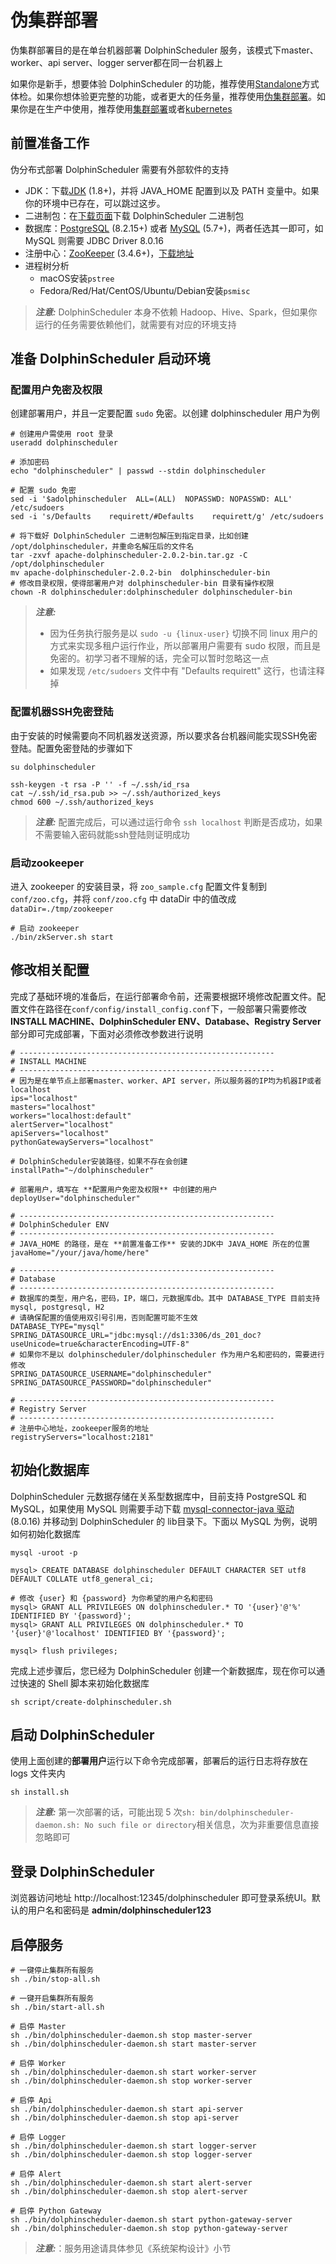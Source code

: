 # 伪集群部署

伪集群部署目的是在单台机器部署 DolphinScheduler 服务，该模式下master、worker、api server、logger server都在同一台机器上

如果你是新手，想要体验 DolphinScheduler 的功能，推荐使用[Standalone](standalone.md)方式体检。如果你想体验更完整的功能，或者更大的任务量，推荐使用[伪集群部署](pseudo-cluster.md)。如果你是在生产中使用，推荐使用[集群部署](cluster.md)或者[kubernetes](kubernetes.md)

## 前置准备工作

伪分布式部署 DolphinScheduler 需要有外部软件的支持

* JDK：下载[JDK][jdk] (1.8+)，并将 JAVA_HOME 配置到以及 PATH 变量中。如果你的环境中已存在，可以跳过这步。
* 二进制包：在[下载页面](https://dolphinscheduler.apache.org/zh-cn/download/download.html)下载 DolphinScheduler 二进制包
* 数据库：[PostgreSQL](https://www.postgresql.org/download/) (8.2.15+) 或者 [MySQL](https://dev.mysql.com/downloads/mysql/) (5.7+)，两者任选其一即可，如 MySQL 则需要 JDBC Driver 8.0.16
* 注册中心：[ZooKeeper](https://zookeeper.apache.org/releases.html) (3.4.6+)，[下载地址][zookeeper]
* 进程树分析
  * macOS安装`pstree`
  * Fedora/Red/Hat/CentOS/Ubuntu/Debian安装`psmisc`

> **_注意:_** DolphinScheduler 本身不依赖 Hadoop、Hive、Spark，但如果你运行的任务需要依赖他们，就需要有对应的环境支持

## 准备 DolphinScheduler 启动环境

### 配置用户免密及权限

创建部署用户，并且一定要配置 `sudo` 免密。以创建 dolphinscheduler 用户为例

```shell
# 创建用户需使用 root 登录
useradd dolphinscheduler

# 添加密码
echo "dolphinscheduler" | passwd --stdin dolphinscheduler

# 配置 sudo 免密
sed -i '$adolphinscheduler  ALL=(ALL)  NOPASSWD: NOPASSWD: ALL' /etc/sudoers
sed -i 's/Defaults    requirett/#Defaults    requirett/g' /etc/sudoers

# 将下载好 DolphinScheduler 二进制包解压到指定目录，比如创建 /opt/dolphinscheduler，并重命名解压后的文件名
tar -zxvf apache-dolphinscheduler-2.0.2-bin.tar.gz -C /opt/dolphinscheduler
mv apache-dolphinscheduler-2.0.2-bin  dolphinscheduler-bin
# 修改目录权限，使得部署用户对 dolphinscheduler-bin 目录有操作权限
chown -R dolphinscheduler:dolphinscheduler dolphinscheduler-bin
```

> **_注意:_**
>
> * 因为任务执行服务是以 `sudo -u {linux-user}` 切换不同 linux 用户的方式来实现多租户运行作业，所以部署用户需要有 sudo 权限，而且是免密的。初学习者不理解的话，完全可以暂时忽略这一点
> * 如果发现 `/etc/sudoers` 文件中有 "Defaults requirett" 这行，也请注释掉

### 配置机器SSH免密登陆

由于安装的时候需要向不同机器发送资源，所以要求各台机器间能实现SSH免密登陆。配置免密登陆的步骤如下

```shell
su dolphinscheduler

ssh-keygen -t rsa -P '' -f ~/.ssh/id_rsa
cat ~/.ssh/id_rsa.pub >> ~/.ssh/authorized_keys
chmod 600 ~/.ssh/authorized_keys
```

> **_注意:_** 配置完成后，可以通过运行命令 `ssh localhost` 判断是否成功，如果不需要输入密码就能ssh登陆则证明成功

### 启动zookeeper

进入 zookeeper 的安装目录，将 `zoo_sample.cfg` 配置文件复制到 `conf/zoo.cfg`，并将 `conf/zoo.cfg` 中 dataDir 中的值改成 `dataDir=./tmp/zookeeper`

```shell
# 启动 zookeeper
./bin/zkServer.sh start
```

## 修改相关配置

完成了基础环境的准备后，在运行部署命令前，还需要根据环境修改配置文件。配置文件在路径在`conf/config/install_config.conf`下，一般部署只需要修改**INSTALL MACHINE、DolphinScheduler ENV、Database、Registry Server**部分即可完成部署，下面对必须修改参数进行说明

```shell
# ---------------------------------------------------------
# INSTALL MACHINE
# ---------------------------------------------------------
# 因为是在单节点上部署master、worker、API server，所以服务器的IP均为机器IP或者localhost
ips="localhost"
masters="localhost"
workers="localhost:default"
alertServer="localhost"
apiServers="localhost"
pythonGatewayServers="localhost"

# DolphinScheduler安装路径，如果不存在会创建
installPath="~/dolphinscheduler"

# 部署用户，填写在 **配置用户免密及权限** 中创建的用户
deployUser="dolphinscheduler"

# ---------------------------------------------------------
# DolphinScheduler ENV
# ---------------------------------------------------------
# JAVA_HOME 的路径，是在 **前置准备工作** 安装的JDK中 JAVA_HOME 所在的位置
javaHome="/your/java/home/here"

# ---------------------------------------------------------
# Database
# ---------------------------------------------------------
# 数据库的类型，用户名，密码，IP，端口，元数据库db。其中 DATABASE_TYPE 目前支持 mysql, postgresql, H2
# 请确保配置的值使用双引号引用，否则配置可能不生效
DATABASE_TYPE="mysql"
SPRING_DATASOURCE_URL="jdbc:mysql://ds1:3306/ds_201_doc?useUnicode=true&characterEncoding=UTF-8"
# 如果你不是以 dolphinscheduler/dolphinscheduler 作为用户名和密码的，需要进行修改
SPRING_DATASOURCE_USERNAME="dolphinscheduler"
SPRING_DATASOURCE_PASSWORD="dolphinscheduler"

# ---------------------------------------------------------
# Registry Server
# ---------------------------------------------------------
# 注册中心地址，zookeeper服务的地址
registryServers="localhost:2181"
```

## 初始化数据库

DolphinScheduler 元数据存储在关系型数据库中，目前支持 PostgreSQL 和 MySQL，如果使用 MySQL 则需要手动下载 [mysql-connector-java 驱动][mysql] (8.0.16) 并移动到 DolphinScheduler 的 lib目录下。下面以 MySQL 为例，说明如何初始化数据库

```shell
mysql -uroot -p

mysql> CREATE DATABASE dolphinscheduler DEFAULT CHARACTER SET utf8 DEFAULT COLLATE utf8_general_ci;

# 修改 {user} 和 {password} 为你希望的用户名和密码
mysql> GRANT ALL PRIVILEGES ON dolphinscheduler.* TO '{user}'@'%' IDENTIFIED BY '{password}';
mysql> GRANT ALL PRIVILEGES ON dolphinscheduler.* TO '{user}'@'localhost' IDENTIFIED BY '{password}';

mysql> flush privileges;
```

完成上述步骤后，您已经为 DolphinScheduler 创建一个新数据库，现在你可以通过快速的 Shell 脚本来初始化数据库

```shell
sh script/create-dolphinscheduler.sh
```

## 启动 DolphinScheduler

使用上面创建的**部署用户**运行以下命令完成部署，部署后的运行日志将存放在 logs 文件夹内

```shell
sh install.sh
```

> **_注意:_** 第一次部署的话，可能出现 5 次`sh: bin/dolphinscheduler-daemon.sh: No such file or directory`相关信息，次为非重要信息直接忽略即可

## 登录 DolphinScheduler

浏览器访问地址 http://localhost:12345/dolphinscheduler 即可登录系统UI。默认的用户名和密码是 **admin/dolphinscheduler123**

## 启停服务

```shell
# 一键停止集群所有服务
sh ./bin/stop-all.sh

# 一键开启集群所有服务
sh ./bin/start-all.sh

# 启停 Master
sh ./bin/dolphinscheduler-daemon.sh stop master-server
sh ./bin/dolphinscheduler-daemon.sh start master-server

# 启停 Worker
sh ./bin/dolphinscheduler-daemon.sh start worker-server
sh ./bin/dolphinscheduler-daemon.sh stop worker-server

# 启停 Api
sh ./bin/dolphinscheduler-daemon.sh start api-server
sh ./bin/dolphinscheduler-daemon.sh stop api-server

# 启停 Logger
sh ./bin/dolphinscheduler-daemon.sh start logger-server
sh ./bin/dolphinscheduler-daemon.sh stop logger-server

# 启停 Alert
sh ./bin/dolphinscheduler-daemon.sh start alert-server
sh ./bin/dolphinscheduler-daemon.sh stop alert-server

# 启停 Python Gateway
sh ./bin/dolphinscheduler-daemon.sh start python-gateway-server
sh ./bin/dolphinscheduler-daemon.sh stop python-gateway-server
```

> **_注意:_**：服务用途请具体参见《系统架构设计》小节

[jdk]: https://www.oracle.com/technetwork/java/javase/downloads/index.html
[zookeeper]: https://zookeeper.apache.org/releases.html
[mysql]: https://downloads.MySQL.com/archives/c-j/
[issue]: https://github.com/apache/dolphinscheduler/issues/6597

